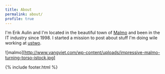 ```yaml
---
title: About
permalink: about/
profile: true
---
```


I'm Erik Aulin and I'm located in the beautiful town of [Malmo](malmo.se) and been in the IT industry since 1998.
I started a mission to post about stuff I'm doing wile working at [ustwo](ustwo.com).

![malmo][http://www.vangviet.com/wp-content/uploads/impressive-malmo-turning-torso-istock.jpg]


{% include footer.html %}
